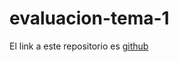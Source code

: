 # evaluacion-tema-1

El link a este repositorio es [github](https://github.com/GonzaloGmv/evaluacion-tema-1)
